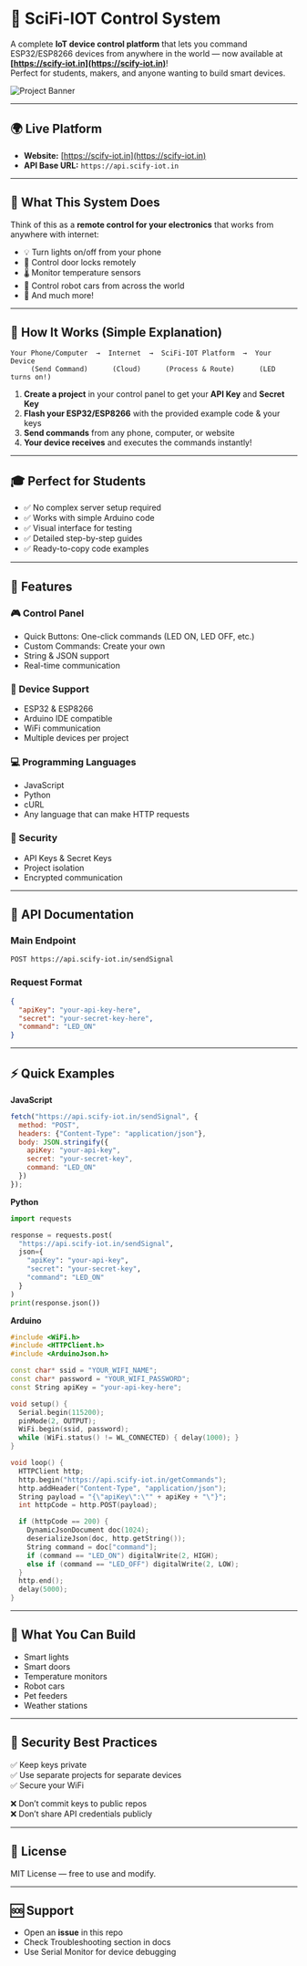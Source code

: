 # 🚀 SciFi-IOT Control System

A complete **IoT device control platform** that lets you command ESP32/ESP8266 devices from anywhere in the world — now available at **[https://scify-iot.in](https://scify-iot.in)**!  
Perfect for students, makers, and anyone wanting to build smart devices.

![Project Banner](public/banner.png) <!-- Optional: Add screenshot -->

---

## 🌍 Live Platform
- **Website:** [https://scify-iot.in](https://scify-iot.in)  
- **API Base URL:** `https://api.scify-iot.in`

---

## 🎯 What This System Does

Think of this as a **remote control for your electronics** that works from anywhere with internet:

- 💡 Turn lights on/off from your phone
- 🚪 Control door locks remotely  
- 🌡️ Monitor temperature sensors
- 🤖 Control robot cars from across the world
- 🔧 And much more!

---

## 🧠 How It Works (Simple Explanation)

```
Your Phone/Computer  →  Internet  →  SciFi-IOT Platform  →  Your Device
     (Send Command)      (Cloud)      (Process & Route)      (LED turns on!)
```

1. **Create a project** in your control panel to get your **API Key** and **Secret Key**
2. **Flash your ESP32/ESP8266** with the provided example code & your keys
3. **Send commands** from any phone, computer, or website
4. **Your device receives** and executes the commands instantly!

---

## 🎓 Perfect for Students

- ✅ No complex server setup required
- ✅ Works with simple Arduino code
- ✅ Visual interface for testing
- ✅ Detailed step-by-step guides
- ✅ Ready-to-copy code examples

---

## 🌟 Features

### 🎮 Control Panel
- Quick Buttons: One-click commands (LED ON, LED OFF, etc.)
- Custom Commands: Create your own
- String & JSON support
- Real-time communication

### 🔧 Device Support
- ESP32 & ESP8266
- Arduino IDE compatible
- WiFi communication
- Multiple devices per project

### 💻 Programming Languages
- JavaScript
- Python
- cURL
- Any language that can make HTTP requests

### 🔐 Security
- API Keys & Secret Keys
- Project isolation
- Encrypted communication

---

## 📡 API Documentation

### Main Endpoint
```
POST https://api.scify-iot.in/sendSignal
```

### Request Format
```json
{
  "apiKey": "your-api-key-here",
  "secret": "your-secret-key-here", 
  "command": "LED_ON"
}
```

---

## ⚡ Quick Examples

**JavaScript**
```javascript
fetch("https://api.scify-iot.in/sendSignal", {
  method: "POST",
  headers: {"Content-Type": "application/json"},
  body: JSON.stringify({
    apiKey: "your-api-key",
    secret: "your-secret-key",
    command: "LED_ON"
  })
});
```

**Python**
```python
import requests

response = requests.post(
  "https://api.scify-iot.in/sendSignal",
  json={
    "apiKey": "your-api-key",
    "secret": "your-secret-key",
    "command": "LED_ON"
  }
)
print(response.json())
```

**Arduino**
```cpp
#include <WiFi.h>
#include <HTTPClient.h>
#include <ArduinoJson.h>

const char* ssid = "YOUR_WIFI_NAME";
const char* password = "YOUR_WIFI_PASSWORD";
const String apiKey = "your-api-key-here";

void setup() {
  Serial.begin(115200);
  pinMode(2, OUTPUT);
  WiFi.begin(ssid, password);
  while (WiFi.status() != WL_CONNECTED) { delay(1000); }
}

void loop() {
  HTTPClient http;
  http.begin("https://api.scify-iot.in/getCommands");
  http.addHeader("Content-Type", "application/json");
  String payload = "{\"apiKey\":\"" + apiKey + "\"}";
  int httpCode = http.POST(payload);

  if (httpCode == 200) {
    DynamicJsonDocument doc(1024);
    deserializeJson(doc, http.getString());
    String command = doc["command"];
    if (command == "LED_ON") digitalWrite(2, HIGH);
    else if (command == "LED_OFF") digitalWrite(2, LOW);
  }
  http.end();
  delay(5000);
}
```

---

## 📱 What You Can Build

- Smart lights
- Smart doors
- Temperature monitors
- Robot cars
- Pet feeders
- Weather stations

---

## 🔐 Security Best Practices

✅ Keep keys private  
✅ Use separate projects for separate devices  
✅ Secure your WiFi  

❌ Don’t commit keys to public repos  
❌ Don’t share API credentials publicly  

---

## 📜 License

MIT License — free to use and modify.

---

## 🆘 Support

- Open an **issue** in this repo  
- Check Troubleshooting section in docs  
- Use Serial Monitor for device debugging  
